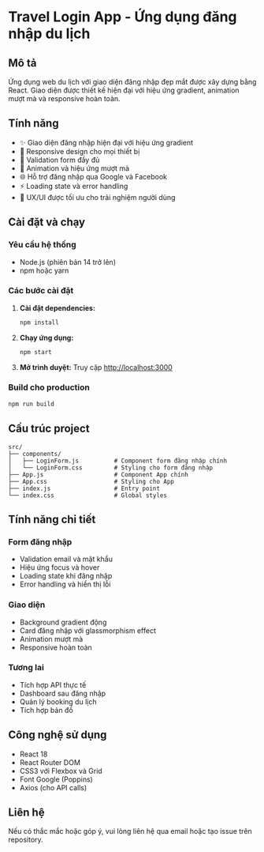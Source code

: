 # Travel Login App - Ứng dụng đăng nhập du lịch

## Mô tả
Ứng dụng web du lịch với giao diện đăng nhập đẹp mắt được xây dựng bằng React. Giao diện được thiết kế hiện đại với hiệu ứng gradient, animation mượt mà và responsive hoàn toàn.

## Tính năng
- ✨ Giao diện đăng nhập hiện đại với hiệu ứng gradient
- 📱 Responsive design cho mọi thiết bị
- 🔐 Validation form đầy đủ
- 🎨 Animation và hiệu ứng mượt mà
- 🌐 Hỗ trợ đăng nhập qua Google và Facebook
- ⚡ Loading state và error handling
- 🎯 UX/UI được tối ưu cho trải nghiệm người dùng

## Cài đặt và chạy

### Yêu cầu hệ thống
- Node.js (phiên bản 14 trở lên)
- npm hoặc yarn

### Các bước cài đặt

1. **Cài đặt dependencies:**
   ```bash
   npm install
   ```

2. **Chạy ứng dụng:**
   ```bash
   npm start
   ```

3. **Mở trình duyệt:**
   Truy cập [http://localhost:3000](http://localhost:3000)

### Build cho production
```bash
npm run build
```

## Cấu trúc project

```
src/
├── components/
│   ├── LoginForm.js          # Component form đăng nhập chính
│   └── LoginForm.css         # Styling cho form đăng nhập
├── App.js                    # Component App chính
├── App.css                   # Styling cho App
├── index.js                  # Entry point
└── index.css                 # Global styles
```

## Tính năng chi tiết

### Form đăng nhập
- Validation email và mật khẩu
- Hiệu ứng focus và hover
- Loading state khi đăng nhập
- Error handling và hiển thị lỗi

### Giao diện
- Background gradient động
- Card đăng nhập với glassmorphism effect
- Animation mượt mà
- Responsive hoàn toàn

### Tương lai
- Tích hợp API thực tế
- Dashboard sau đăng nhập
- Quản lý booking du lịch
- Tích hợp bản đồ

## Công nghệ sử dụng
- React 18
- React Router DOM
- CSS3 với Flexbox và Grid
- Font Google (Poppins)
- Axios (cho API calls)

## Liên hệ
Nếu có thắc mắc hoặc góp ý, vui lòng liên hệ qua email hoặc tạo issue trên repository.
